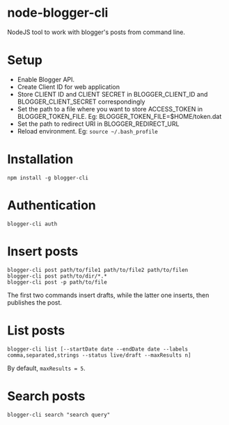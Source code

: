 # node-blogger-cli
NodeJS tool to work with blogger's posts from command line.

# Setup
* Enable Blogger API. 
* Create Client ID for web application 
* Store CLIENT ID and CLIENT SECRET in BLOGGER_CLIENT_ID and BLOGGER_CLIENT_SECRET correspondingly
* Set the path to a file where you want to store ACCESS_TOKEN in BLOGGER_TOKEN_FILE. Eg: BLOGGER_TOKEN_FILE=$HOME/token.dat
* Set the path to redirect URI in BLOGGER_REDIRECT_URL
* Reload environment. Eg: `source ~/.bash_profile`

# Installation
```
npm install -g blogger-cli
```

# Authentication
```
blogger-cli auth
```

# Insert posts
```
blogger-cli post path/to/file1 path/to/file2 path/to/filen
blogger-cli post path/to/dir/*.*
blogger-cli post -p path/to/file
```
The first two commands insert drafts, while the latter one inserts, then publishes the post.

# List posts
```
blogger-cli list [--startDate date --endDate date --labels comma,separated,strings --status live/draft --maxResults n]
```
By default, `maxResults = 5`.

# Search posts
```
blogger-cli search "search query"
```
